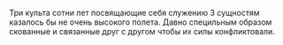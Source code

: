 
Три культа сотни лет посвящающие себя служению 3 сущностям казалось бы не очень высокого полета. Давно специльным образом скованные и связанные друг с другом чтобы их силы конфликтовали. 